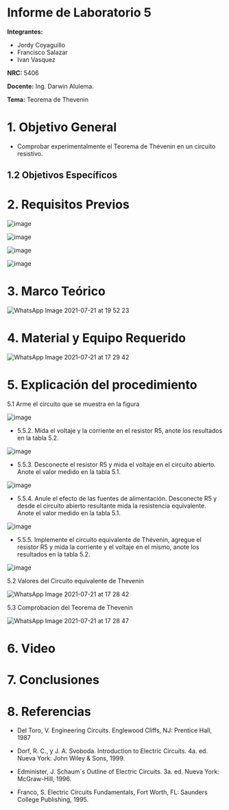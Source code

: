 # Informe de Laboratorio 5
**Integrantes:**

- Jordy Coyaguillo
- Francisco Salazar
- Ivan Vasquez

 **NRC:** 5406
 
 **Docente:** Ing. Darwin Alulema.
 
 **Tema:** Teorema de Thevenin
# 1. Objetivo General

- Comprobar experimentalmente el Teorema de Thévenin en un circuito resistivo.


## 1.2 Objetivos Específicos



# 2. Requisitos Previos

![image](https://user-images.githubusercontent.com/85137954/126643617-31ce77c7-264c-45ea-8697-7fa8df31ea44.png)

![image](https://user-images.githubusercontent.com/85137954/126643766-aa52e8e3-4bae-4852-ab9d-82bcbe58dd27.png)

![image](https://user-images.githubusercontent.com/85137954/126643934-fe6240d4-4d30-4d89-b59d-77148667a6ac.png)

![image](https://user-images.githubusercontent.com/85137954/126644061-4fae09a2-1101-4c19-9880-66211b3aa226.png)

# 3. Marco Teórico

![WhatsApp Image 2021-07-21 at 19 52 23](https://user-images.githubusercontent.com/85137954/126723986-76c34239-76f5-420f-90f8-24d3c68dec10.jpeg)

# 4. Material y Equipo Requerido

![WhatsApp Image 2021-07-21 at 17 29 42](https://user-images.githubusercontent.com/85137954/126568183-acc50bcc-145a-4014-b086-637dc75a0c78.jpeg)

# 5. Explicación del procedimiento

5.1 Arme el circuito que se muestra en la figura

![image](https://user-images.githubusercontent.com/85137954/126644202-b01e596a-8251-44db-9c4d-53608d625d03.png)

- 5.5.2. Mida el voltaje y la corriente en el resistor R5, anote los resultados en la tabla 5.2.

![image](https://user-images.githubusercontent.com/85137954/126644530-da0a9471-0bb8-4494-bb8d-82f6c1680135.png)

- 5.5.3. Desconecte el resistor R5 y mida el voltaje en el circuito abierto. Anote el valor
medido en la tabla 5.1.

![image](https://user-images.githubusercontent.com/85137954/126644659-d9ba92d2-78d9-4b2e-b899-5761aeeab12a.png)

- 5.5.4. Anule el efecto de las fuentes de alimentación. Desconecte R5 y desde el circuito
abierto resultante mida la resistencia equivalente. Anote el valor medido en la tabla 5.1.

![image](https://user-images.githubusercontent.com/85137954/126644833-2a14bbea-dce7-4595-baf6-4348a6140b24.png)

- 5.5.5. Implemente el circuito equivalente de Thévenin, agregue el resistor R5 y mida la
corriente y el voltaje en el mismo, anote los resultados en la tabla 5.2.

![image](https://user-images.githubusercontent.com/85137954/126644922-5f381459-3643-43be-afbb-93c03a327c25.png)

5.2 Valores del Circuito equivalente de Thevenin

![WhatsApp Image 2021-07-21 at 17 28 42](https://user-images.githubusercontent.com/85137954/126568066-9a829e45-1264-4724-90e7-2539da593a29.jpeg)

5.3 Comprobacion del Teorema de Thevenin

![WhatsApp Image 2021-07-21 at 17 28 47](https://user-images.githubusercontent.com/85137954/126568074-5b9aba59-80cc-4876-84b8-524f97966464.jpeg)

# 6. Video

# 7. Conclusiones

# 8. Referencias

- Del Toro, V. Engineering Circuits. Englewood Cliffs, NJ: Prentice  Hall, 1987

- Dorf, R. C., y J. A. Svoboda. Introduction to Electric Circuits.
4a. ed. Nueva York: John Wiley & Sons, 1999.

- Edminister, J. Schaum´s Outline of Electric Circuits. 3a. ed.
Nueva York: McGraw-Hill, 1996.

- Franco, S. Electric Circuits Fundamentals, Fort Worth, FL:
Saunders College Publishing, 1995.


